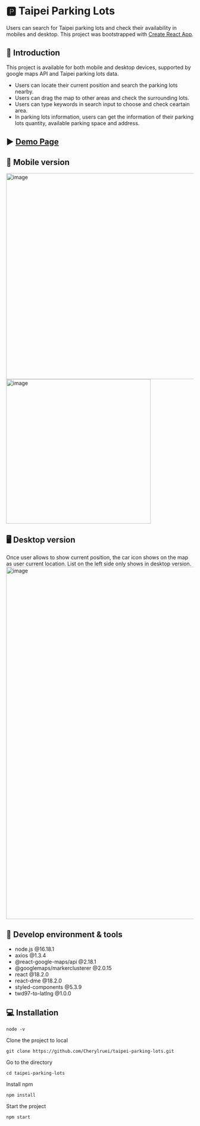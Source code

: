# :parking: Taipei Parking Lots

Users can search for Taipei parking lots and check their availability in mobiles and desktop. This project was bootstrapped with [Create React App](https://github.com/facebook/create-react-app).

## :car: Introduction

This project is available for both mobile and desktop devices, supported by google maps API and Taipei parking lots data. 

- Users can locate their current position and search the parking lots nearby.
- Users can drag the map to other areas and check the surrounding lots.
- Users can type keywords in search input to choose and check ceartain area.
- In parking lots information, users can get the information of their parking lots quantity, available parking space and address. 

## :arrow_forward: [Demo Page](https://cherylruei.github.io/taipei-parking-lots/)

## :iphone: Mobile version
<img width="553" alt="image" src="https://user-images.githubusercontent.com/117626038/235329018-ed1475bb-47cc-4e30-9636-6ed7438458fe.png">
<img width="388" alt="image" src="https://user-images.githubusercontent.com/117626038/235329036-3bfad1b0-5965-4672-9e73-8f1416e478d1.png">

## :desktop_computer:	 Desktop version
Once user allows to show current position, the car icon shows on the map as user current location.
List on the left side only shows in desktop version.
<img width="946" alt="image" src="https://user-images.githubusercontent.com/117626038/235329085-071e07c3-9536-4626-a063-2a730d465c95.png">


## :wrench: Develop environment & tools

- node.js @16.18.1
- axios @1.3.4
- @react-google-maps/api @2.18.1
- @googlemaps/markerclusterer @2.0.15
- react @18.2.0
- react-dme @18.2.0
- styled-components @5.3.9
- twd97-to-latlng @1.0.0


## :computer: Installation 

```
node -v
```

Clone the project to local

```
git clone https://github.com/Cherylruei/taipei-parking-lots.git
```

Go to the directory

```
cd taipei-parking-lots
```

Install npm

```
npm install
```

Start the project

```
npm start
```

